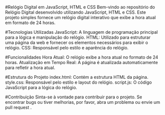 #Relógio Digital em JavaScript, HTML e CSS
Bem-vindo ao repositório do Relógio Digital desenvolvido utilizando JavaScript, HTML e CSS. Este projeto simples fornece um relógio digital interativo que exibe a hora atual em formato de 24 horas.

#Tecnologias Utilizadas
JavaScript: A linguagem de programação principal para a lógica e manipulação do relógio.
HTML: Utilizado para estruturar uma página da web e fornecer os elementos necessários para exibir o relógio.
CSS: Responsável pelo estilo e aparência do relógio.

#Funcionalidades
Hora Atual: O relógio exibe a hora atual no formato de 24 horas.
Atualização em Tempo Real: A página é atualizada automaticamente para refletir a hora atual.

#Estrutura do Projeto
index.html: Contém a estrutura HTML da página.
style.css: Responsável pelo estilo e layout do relógio.
script.js: O código JavaScript para a lógica do relógio.

#Contribuição
Sinta-se à vontade para contribuir para o projeto. Se encontrar bugs ou tiver melhorias, por favor, abra um problema ou envie um pull request .
